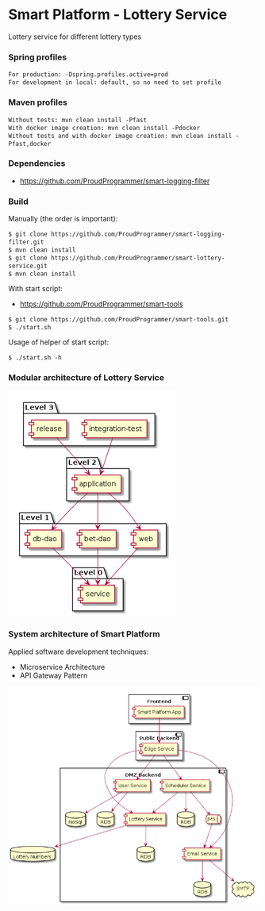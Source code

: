 # Smart Platform - Lottery Service
Lottery service for different lottery types
### Spring profiles
```
For production: -Dspring.profiles.active=prod
For development in local: default, so no need to set profile
```
### Maven profiles
```
Without tests: mvn clean install -Pfast
With docker image creation: mvn clean install -Pdocker
Without tests and with docker image creation: mvn clean install -Pfast,docker
```
### Dependencies
- https://github.com/ProudProgrammer/smart-logging-filter
### Build
Manually (the order is important):
```
$ git clone https://github.com/ProudProgrammer/smart-logging-filter.git
$ mvn clean install
$ git clone https://github.com/ProudProgrammer/smart-lottery-service.git
$ mvn clean install
```
With start script:
- https://github.com/ProudProgrammer/smart-tools
```
$ git clone https://github.com/ProudProgrammer/smart-tools.git
$ ./start.sh
```
Usage of helper of start script:
```
$ ./start.sh -h
```
### Modular architecture of Lottery Service
![Modular Architecture](https://raw.githubusercontent.com/ProudProgrammer/smart-tools/master/plantuml/modular-architecture-lottery-service.png)
### System architecture of Smart Platform
Applied software development techniques:
- Microservice Architecture
- API Gateway Pattern

![System Architecture](https://raw.githubusercontent.com/ProudProgrammer/smart-tools/master/plantuml/system-architecture.png)
